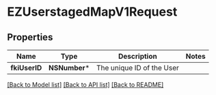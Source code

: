 # EZUserstagedMapV1Request

## Properties
Name | Type | Description | Notes
------------ | ------------- | ------------- | -------------
**fkiUserID** | **NSNumber*** | The unique ID of the User | 

[[Back to Model list]](../README.md#documentation-for-models) [[Back to API list]](../README.md#documentation-for-api-endpoints) [[Back to README]](../README.md)


